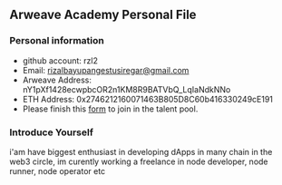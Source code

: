 ## Arweave Academy Personal File

### Personal information

- github account: rzl2
- Email: rizalbayupangestusiregar@gmail.com
- Arweave Address: nY1pXf1428ecwpbcOR2n1KM8R9BATVbQ_LqIaNdkNNo
- ETH Address: 0x2746212160071463B805D8C60b416330249cE191
- Please finish this [form](https://docs.google.com/forms/d/e/1FAIpQLSfWA5fIIcBgmRppm3jNz5vmf9Mai_QMVil-2pO4r7YKn_Zhtw/viewform?usp=sf_link) to join in the talent pool.

### Introduce Yourself
 i'am have biggest enthusiast in developing dApps in many chain in the web3 circle, im curently working a freelance in node developer, node runner, node operator etc